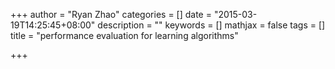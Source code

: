 +++
author = "Ryan Zhao"
categories = []
date = "2015-03-19T14:25:45+08:00"
description = ""
keywords = []
mathjax = false
tags = []
title = "performance evaluation for learning algorithms"

+++

